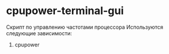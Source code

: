 # cpupower-terminal-gui

Скрипт по управлению частотами процессора
Используются следующие зависимости:
1) cpupower